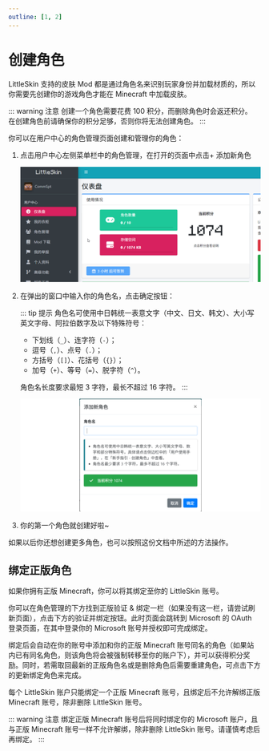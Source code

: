 ```yaml
---
outline: [1, 2]
---
```



# 创建角色

LittleSkin 支持的皮肤 Mod 都是通过角色名来识别玩家身份并加载材质的，所以你需要先创建你的游戏角色才能在 Minecraft 中加载皮肤。

::: warning 注意
创建一个角色需要花费 100 积分，而删除角色时会返还积分。
在创建角色前请确保你的积分足够，否则你将无法创建角色。
:::

你可以在用户中心的<BSSection>角色管理</BSSection>页面创建和管理你的角色：

1. 点击用户中心左侧菜单栏中的<BSSection>角色管理</BSSection>，在打开的页面中点击<BSButton>+  添加新角色</BSButton>

    ![open-page](./assets/player/1-add-player.webp)

2. 在弹出的窗口中输入你的角色名，点击<BSButton>确定</BSButton>按钮：

    ::: tip 提示
    角色名可使用中日韩统一表意文字（中文、日文、韩文）、大小写英文字母、阿拉伯数字及以下特殊符号：

    - 下划线（`_`）、连字符（`-`）；
    - 逗号（`,`）、点号（`.`）；
    - 方括号（`[]`）、花括号（`{}`）；
    - 加号（`+`）、等号（`=`）、脱字符（`^`）。

    角色名长度要求最短 3 字符，最长不超过 16 字符。
    :::

    ![input-player-name](./assets/player/2-input-name.webp)

3. 你的第一个角色就创建好啦~

如果以后你还想创建更多角色，也可以按照这份文档中所述的方法操作。

## 绑定正版角色

如果你拥有正版 Minecraft，你可以将其绑定至你的 LittleSkin 账号。

你可以在角色管理的下方找到<BSSection>正版验证 & 绑定</BSSection>一栏（如果没有这一栏，请尝试刷新页面），点击下方的<BSButton>验证并绑定</BSButton>按钮。此时页面会跳转到 Microsoft 的 OAuth 登录页面，在其中登录你的 Microsoft 账号并授权即可完成绑定。

绑定后会自动在你的账号中添加和你的正版 Minecraft 账号同名的角色（如果站内已有同名角色，则该角色将会被强制转移至你的账户下），并可以获得积分奖励。同时，若需取回最新的正版角色名或是删除角色后需要重建角色，可点击下方的<BSButton>更新绑定角色</BSButton>来完成。

每个 LittleSkin 账户只能绑定一个正版 Minecraft 账号，且绑定后不允许解绑正版 Minecraft 账号，除非删除 LittleSkin 账号。

::: warning 注意
绑定正版 Minecraft 账号后将同时绑定你的 Microsoft 账户，且与正版 Minecraft 账号一样不允许解绑，除非删除 LittleSkin 账号。请谨慎考虑后再绑定。
:::
